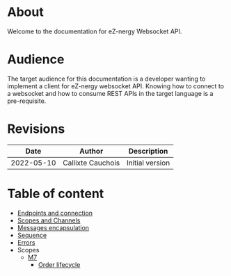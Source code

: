 # About

Welcome to the documentation for eZ-nergy Websocket API.

# Audience

The target audience for this documentation is a developer wanting to implement a client for eZ-nergy websocket API. Knowing how to connect to a websocket and how to consume REST APIs in the target language is a pre-requisite.

# Revisions

| Date | Author | Description |
| --- | --- | --- |
| 2022-05-10 | Callixte Cauchois | Initial version |


# Table of content

* [Endpoints and connection](1-endpoints.md)
* [Scopes and Channels](2-scopesandchannels.md)
* [Messages encapsulation](3-message.md)
* [Sequence](4-sequence.md)
* [Errors](5-errors.md)
* Scopes
  * [M7](Scopes/M7/readme.md)
    * [Order lifecycle](1-orderlifecycle.md) 
